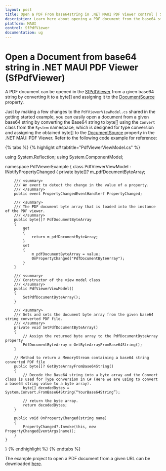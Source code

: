 ```yaml
---
layout: post
title: Open a PDF From base64string in .NET MAUI PDF Viewer control | Syncfusion
description: Learn here about opening a PDF document from the base64 string in Syncfusion<sup>®</sup> .NET MAUI PDF Viewer (SfPdfViewer) control.
platform: MAUI
control: SfPdfViewer
documentation: ug
---
```


# Open a Document from base64 string in .NET MAUI PDF Viewer (SfPdfViewer)

A PDF document can be opened in the [SfPdfViewer](https://help.syncfusion.com/cr/maui/Syncfusion.Maui.PdfViewer.SfPdfViewer.html) from a given base64 string by converting it to a byte[] and assigning it to the [DocumentSource](https://help.syncfusion.com/cr/maui/Syncfusion.Maui.PdfViewer.SfPdfViewer.html#Syncfusion_Maui_PdfViewer_SfPdfViewer_DocumentSource) property.

Just by making a few changes to the `PdfViewerViewModel.cs` shared in the getting started example, you can easily open a document from a given base64 string by converting the Base64 string to byte[] using the `Convert` class from the `System` namespace, which is designed for type conversion and assigning the obtained byte[] to the [DocumentSource](https://help.syncfusion.com/cr/maui/Syncfusion.Maui.PdfViewer.SfPdfViewer.html#Syncfusion_Maui_PdfViewer_SfPdfViewer_DocumentSource) property in the .NET MAUI PDF Viewer. Refer to the following code example for reference:

{% tabs %}
{% highlight c# tabtitle="PdfViewerViewModel.cs" %}

using System.Reflection;
using System.ComponentModel;

namespace PdfViewerExample
{
    class PdfViewerViewModel : INotifyPropertyChanged
    {
        private byte[]? m_pdfDocumentByteArray;

        /// <summary>
        /// An event to detect the change in the value of a property.
        /// </summary>
        public event PropertyChangedEventHandler? PropertyChanged;

        /// <summary>
        /// The PDF document byte array that is loaded into the instance of the PDF viewer. 
        /// </summary>
        public byte[]? PdfDocumentByteArray
        {
            get
            {
                return m_pdfDocumentByteArray;
            }
            set
            {
                m_pdfDocumentByteArray = value;
                OnPropertyChanged("PdfDocumentByteArray");
            }
        }

        /// <summary>
        /// Constructor of the view model class
        /// </summary>
        public PdfViewerViewModel()
        {
            SetPdfDocumentByteArray();
        }

        /// <summary>
        /// Gets and sets the document byte array from the given base64 string converted PDF file. 
        /// </summary>
        private void SetPdfDocumentByteArray()
        {
            // Assign the returned byte array to the PdfDocumentByteArray property
            PdfDocumentByteArray = GetByteArrayFromBase64String();
        }

        // Method to return a MemoryStream containing a base64 string converted PDF file
        public byte[]? GetByteArrayFromBase64String()
        {
            // Decode the Base64 string into a byte array and the Convert class is used for Type conversion in C# (Here we are using to convert a base64 string value to a byte array).
            byte[] decodedBytes = System.Convert.FromBase64String(“YourBase64String”);

            // return the byte array.
            return decodedBytes;
        }

        public void OnPropertyChanged(string name)
        {
            PropertyChanged?.Invoke(this, new PropertyChangedEventArgs(name));
        }
    }
}
{% endhighlight %} 
{% endtabs %}

The example project to open a PDF document from a given URL can be downloaded [here](https://github.com/SyncfusionExamples/maui-pdf-viewer-examples). 
